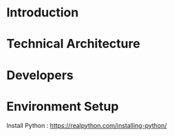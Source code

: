 # Introduction

# Technical Architecture

# Developers

# Environment Setup

Install Python : https://realpython.com/installing-python/
